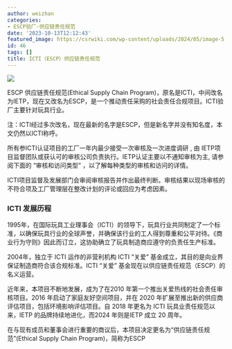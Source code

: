 ```yaml
---
author: weizhan
categories:
- ESCP验厂-供应链责任规范
date: '2023-10-13T12:12:43'
featured_image: https://csrwiki.com/wp-content/uploads/2024/05/image-5.png
id: 46
tags: []
title: ICTI（ESCP）供应链责任规范
---
```


![](https://csrwiki.com/wp-content/uploads/2024/05/image-5.png)

ESCP 供应链责任规范(Ethical Supply Chain
Program)，原名是ICTI，中间改名为IETP，现在又改名为ESCP，是一个推动责任采购的社会责任合规项目。ICTI验厂主要针对玩具行业。

注：ICTI经过多次改名，现在最新的名字是ESCP，但是新名字并没有知名度，本文仍然以ICTI称呼。

所有参ICTI认证项目的工厂一年内最少接受一次审核及一次进度调研 , 由 IETP项目监督团队或获认可的审核公司负责执行。IETP认证主要以不通知审核为主,
请参阅下面的 “审核和访问类型” ，以了解每种类型的审核和访问的详情。

ICTI项目监督及发展部门会审阅审核报告并作出最终判断。审核结果以现场审核的不符合项及工厂管理层在整改计划的评论或回应为考虑因素。

### ICTI 发展历程

1995年，在国际玩具工业理事会（ICTI）的领导下，玩具行业共同制定了一个标准，以确保玩具行业的全球声誉，并确保该行业的工人得到尊重和公平对待。《商业行为守则》因此而订立，这协助确立了玩具制造商应遵守的负责任生产标准。

2004年，独立于 ICTI 运作的非营利机构 ICTI “关爱” 基金成立，其目的是向业界保证制造商符合该合规标准。ICTI “关爱”
基金现在以供应链责任规范（ESCP）的名义运营。

近年来，本项目不断地发展，成为了在2010 年第一个推出关爱热线的社会责任审核项目。2016 年启动了家庭友好空间项目，并在 2020
年扩展至推出新的供应商评估项目，包括环境影响评估项目。自 2018 年更名为 ICTI 玩具业责任规范以来，IETP 的品牌持续地进化，而2024
年则是IETP 成立 20 周年。

在与现有成员和董事会进行重要的商议后，本项目决定更名为“供应链责任规范”(Ethical Supply Chain Program)，简称为ESCP

